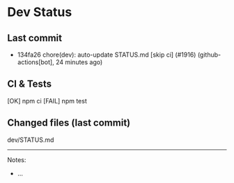 # Dev Status

## Last commit
- 134fa26 chore(dev): auto-update STATUS.md [skip ci] (#1916) (github-actions[bot], 24 minutes ago)
## CI & Tests
[OK] npm ci
[FAIL] npm test

## Changed files (last commit)
dev/STATUS.md

---
Notes:
- ...
